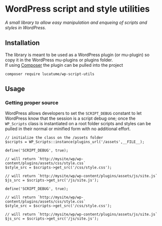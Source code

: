 # WordPress script and style utilities

*A small library to allow easy manipulation and enqueing of scripts and styles in WordPress.*

## Installation
The library is meant to be used as a WordPress plugin (or mu-plugin) so copy it in the WordPress mu-plugins or plugins folder.  
If using [Composer](https://getcomposer.org/) the plugin can be pulled into the project

	composer require lucatume/wp-script-utils
	
## Usage

### Getting proper source
WordPress allows developers to set the `SCRIPT_DEBUG` constant to let WordPress know that the session is a script debug one; once the `WP_Scripts` class is instantiated on a root folder scripts and styles can be pulled in their normal or minified form with no additional effort.
	
	// initialize the class on the /assets folder
	$scripts = WP_Scripts::instance(plugins_url('/assets',__FILE__);
	
	define('SCRIPT_DEBUG', true);
	
	// will return `http://mysite/wp/wp-content/plugins/assets/css/style.css`
	$style_src = $scripts->get_src('/css/style.css');
	
	// will return `http://mysite/wp/wp-content/plugins/assets/js/site.js`
	$js_src = $scripts->get_src('/js/site.js');
	
	define('SCRIPT_DEBUG', true);
	
	// will return `http://mysite/wp/wp-content/plugins/assets/css/style.css`
	$style_src = $scripts->get_src('/css/style.css');
	
	// will return `http://mysite/wp/wp-content/plugins/assets/js/site.js`
	$js_src = $scripts->get_src('/js/site.js');
	
